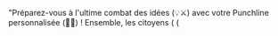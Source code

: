 "Préparez-vous à l'ultime combat des idées (💡⚔️) avec votre Punchline personnalisée (🥊💬) ! Ensemble, les citoyens ( (